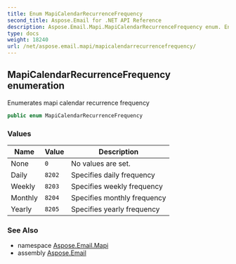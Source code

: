 ```yaml
---
title: Enum MapiCalendarRecurrenceFrequency
second_title: Aspose.Email for .NET API Reference
description: Aspose.Email.Mapi.MapiCalendarRecurrenceFrequency enum. Enumerates mapi calendar recurrence frequency
type: docs
weight: 18240
url: /net/aspose.email.mapi/mapicalendarrecurrencefrequency/
---
```

## MapiCalendarRecurrenceFrequency enumeration

Enumerates mapi calendar recurrence frequency

```csharp
public enum MapiCalendarRecurrenceFrequency
```

### Values

| Name | Value | Description |
| --- | --- | --- |
| None | `0` | No values are set. |
| Daily | `8202` | Specifies daily frequency |
| Weekly | `8203` | Specifies weekly frequency |
| Monthly | `8204` | Specifies monthly frequency |
| Yearly | `8205` | Specifies yearly frequency |

### See Also

* namespace [Aspose.Email.Mapi](../../aspose.email.mapi/)
* assembly [Aspose.Email](../../)


